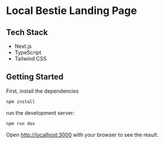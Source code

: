 # Local Bestie Landing Page

## Tech Stack
- Next.js 
- TypeScript
- Tailwind CSS

## Getting Started

First, install the dependencies

```bash
npm install
```

run the development server:

```bash
npm run dev
```
 
Open [http://localhost:3000](http://localhost:3000) with your browser to see the result.
 